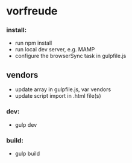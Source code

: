 # vorfreude

### install:
- run npm install
- run local dev server, e.g. MAMP
- configure the browserSync task in gulpfile.js

## vendors
- update array in gulpfile.js, var vendors
- update script import in .html file(s)

### dev:
- gulp dev

### build:
- gulp build